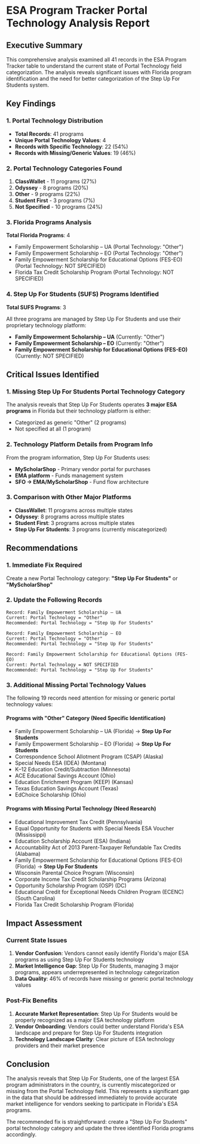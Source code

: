 # ESA Program Tracker Portal Technology Analysis Report

## Executive Summary

This comprehensive analysis examined all 41 records in the ESA Program Tracker table to understand the current state of Portal Technology field categorization. The analysis reveals significant issues with Florida program identification and the need for better categorization of the Step Up For Students system.

## Key Findings

### 1. Portal Technology Distribution
- **Total Records**: 41 programs
- **Unique Portal Technology Values**: 4
- **Records with Specific Technology**: 22 (54%)
- **Records with Missing/Generic Values**: 19 (46%)

### 2. Portal Technology Categories Found
1. **ClassWallet** - 11 programs (27%)
2. **Odyssey** - 8 programs (20%)
3. **Other** - 9 programs (22%)
4. **Student First** - 3 programs (7%)
5. **Not Specified** - 10 programs (24%)

### 3. Florida Programs Analysis
**Total Florida Programs**: 4
- Family Empowerment Scholarship – UA (Portal Technology: "Other")
- Family Empowerment Scholarship – EO (Portal Technology: "Other")
- Family Empowerment Scholarship for Educational Options (FES-EO) (Portal Technology: NOT SPECIFIED)
- Florida Tax Credit Scholarship Program (Portal Technology: NOT SPECIFIED)

### 4. Step Up For Students (SUFS) Programs Identified
**Total SUFS Programs**: 3

All three programs are managed by Step Up For Students and use their proprietary technology platform:
- **Family Empowerment Scholarship – UA** (Currently: "Other")
- **Family Empowerment Scholarship – EO** (Currently: "Other")  
- **Family Empowerment Scholarship for Educational Options (FES-EO)** (Currently: NOT SPECIFIED)

## Critical Issues Identified

### 1. Missing Step Up For Students Portal Technology Category
The analysis reveals that Step Up For Students operates **3 major ESA programs** in Florida but their technology platform is either:
- Categorized as generic "Other" (2 programs)
- Not specified at all (1 program)

### 2. Technology Platform Details from Program Info
From the program information, Step Up For Students uses:
- **MyScholarShop** - Primary vendor portal for purchases
- **EMA platform** - Funds management system
- **SFO → EMA/MyScholarShop** - Fund flow architecture

### 3. Comparison with Other Major Platforms
- **ClassWallet**: 11 programs across multiple states
- **Odyssey**: 8 programs across multiple states
- **Student First**: 3 programs across multiple states
- **Step Up For Students**: 3 programs (currently miscategorized)

## Recommendations

### 1. Immediate Fix Required
Create a new Portal Technology category: **"Step Up For Students"** or **"MyScholarShop"**

### 2. Update the Following Records
```
Record: Family Empowerment Scholarship – UA
Current: Portal Technology = "Other"
Recommended: Portal Technology = "Step Up For Students"

Record: Family Empowerment Scholarship – EO
Current: Portal Technology = "Other"
Recommended: Portal Technology = "Step Up For Students"

Record: Family Empowerment Scholarship for Educational Options (FES-EO)
Current: Portal Technology = NOT SPECIFIED
Recommended: Portal Technology = "Step Up For Students"
```

### 3. Additional Missing Portal Technology Values
The following 19 records need attention for missing or generic portal technology values:

#### Programs with "Other" Category (Need Specific Identification)
- Family Empowerment Scholarship – UA (Florida) → **Step Up For Students**
- Family Empowerment Scholarship – EO (Florida) → **Step Up For Students**
- Correspondence School Allotment Program (CSAP) (Alaska)
- Special Needs ESA (IDEA) (Montana)
- K–12 Education Credit/Subtraction (Minnesota)
- ACE Educational Savings Account (Ohio)
- Education Enrichment Program (KEEP) (Kansas)
- Texas Education Savings Account (Texas)
- EdChoice Scholarship (Ohio)

#### Programs with Missing Portal Technology (Need Research)
- Educational Improvement Tax Credit (Pennsylvania)
- Equal Opportunity for Students with Special Needs ESA Voucher (Mississippi)
- Education Scholarship Account (ESA) (Indiana)
- Accountability Act of 2013 Parent-Taxpayer Refundable Tax Credits (Alabama)
- Family Empowerment Scholarship for Educational Options (FES-EO) (Florida) → **Step Up For Students**
- Wisconsin Parental Choice Program (Wisconsin)
- Corporate Income Tax Credit Scholarship Programs (Arizona)
- Opportunity Scholarship Program (OSP) (DC)
- Educational Credit for Exceptional Needs Children Program (ECENC) (South Carolina)
- Florida Tax Credit Scholarship Program (Florida)

## Impact Assessment

### Current State Issues
1. **Vendor Confusion**: Vendors cannot easily identify Florida's major ESA programs as using Step Up For Students technology
2. **Market Intelligence Gap**: Step Up For Students, managing 3 major programs, appears underrepresented in technology categorization
3. **Data Quality**: 46% of records have missing or generic portal technology values

### Post-Fix Benefits
1. **Accurate Market Representation**: Step Up For Students would be properly recognized as a major ESA technology platform
2. **Vendor Onboarding**: Vendors could better understand Florida's ESA landscape and prepare for Step Up For Students integration
3. **Technology Landscape Clarity**: Clear picture of ESA technology providers and their market presence

## Conclusion

The analysis reveals that Step Up For Students, one of the largest ESA program administrators in the country, is currently miscategorized or missing from the Portal Technology field. This represents a significant gap in the data that should be addressed immediately to provide accurate market intelligence for vendors seeking to participate in Florida's ESA programs.

The recommended fix is straightforward: create a "Step Up For Students" portal technology category and update the three identified Florida programs accordingly.